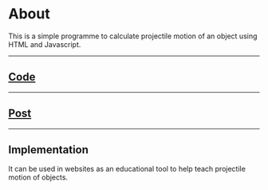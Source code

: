 # About

This is a simple programme to calculate projectile motion of an object using HTML and Javascript.

---

## <a href = "https://github.com/niyazbadar/days-of-code-streak/blob/main/Day%2011/date%20and%20time.html">Code</a>

---

## <a href = "https://www.linkedin.com/posts/activity-7021877019512610816-r86T?utm_source=share&utm_medium=member_desktop">Post</a>

---

## Implementation

It can be used in websites as an educational tool to help teach projectile motion of objects.
